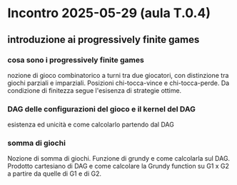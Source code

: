 # Incontro 2025-05-29 (aula T.0.4)

## introduzione ai progressively finite games

### cosa sono i progressively finite games

nozione di gioco combinatorico a turni tra due giocatori, con distinzione tra giochi parziali e imparziali. Posizioni chi-tocca-vince e chi-tocca-perde. Da condizione di finitezza segue l'esisenza di strategie ottime.

### DAG delle configurazioni del gioco e il kernel del DAG

esistenza ed unicità e come calcolarlo partendo dal DAG

### somma di giochi

Nozione di somma di giochi.
Funzione di grundy e come calcolarla sul DAG.
Prodotto cartesiano di DAG e come calcolare la Grundy function su G1 x G2 a partire da quelle di G1 e di G2.
